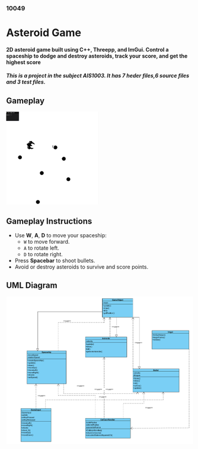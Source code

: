 

### 10049
# Asteroid Game
 

#### 2D asteroid game built using C++, Threepp, and ImGui. Control a spaceship to dodge and destroy asteroids, track your score, and get the highest score

##### This is a project in the subject AIS1003. It has 7 heder files,6 source files and 3 test files.


## Gameplay
<img src ="imagesReadme/Animation.gif" width="250" height="250"/>

## Gameplay Instructions
- Use **W**, **A**, **D** to move your spaceship:
  - `W` to move forward.
  - `A` to rotate left.
  - `D` to rotate right.
- Press **Spacebar** to shoot bullets.
- Avoid or destroy asteroids to survive and score points.








## UML Diagram
![img.png](imagesReadme/img.png)